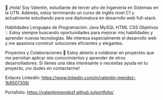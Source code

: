 
👋 ¡Hola! Soy Valentín, estudiante de tercer año de Ingeniería en Sistemas en la UTN. Además, estoy terminando un curso de inglés nivel C1 y actualmente estudiando para una diplomatura en desarrollo web full-stack.

Habilidades
Lenguajes de Programación:
Java
MySQL
HTML
CSS
Objetivos
💡 Estoy siempre buscando oportunidades para mejorar mis habilidades y aprender nuevas tecnologías. Me interesa especialmente el desarrollo web y me apasiona construir soluciones eficientes y elegantes.

Proyectos y Colaboraciones
🔧 Estoy abierto a colaborar en proyectos que me permitan aplicar mis conocimientos y aprender de otros desarrolladores. Si tienes una idea interesante o necesitas ayuda en tu proyecto, ¡no dudes en contactarme!

Enlaces
LinkedIn: https://www.linkedin.com/in/valentin-mendez-1b8507308/

Portafolio: https://valentinmendezf.github.io/portfolio/

